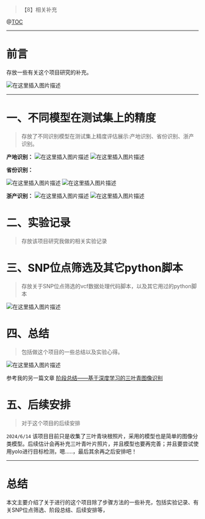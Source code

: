 
> 【8】相关补充  

@[TOC](文章目录)

---

# 前言
存放一些有关这个项目研究的补充。

![在这里插入图片描述](https://img-blog.csdnimg.cn/direct/8a668eb7931c4c85853164b75cb1a18f.png)

---


# 一、不同模型在测试集上的精度

> 存放了不同识别模型在测试集上精度评估展示:产地识别、省份识别、浙产识别。



**产地识别：**
![在这里插入图片描述](https://img-blog.csdnimg.cn/direct/327ed36855f749f489cad9361addc6d6.png)
![在这里插入图片描述](https://img-blog.csdnimg.cn/direct/5e35afa3f8d94ec29aaf88024624e60e.png)

**省份识别：**

![在这里插入图片描述](https://img-blog.csdnimg.cn/direct/974146bca7394fd281b247d63f87770f.png)
![在这里插入图片描述](https://img-blog.csdnimg.cn/direct/4cb6f440a2814c37a56f7c34a234e080.png)



**浙产识别：**
![在这里插入图片描述](https://img-blog.csdnimg.cn/direct/c19615aa313b4485bc4af04dac6eae0a.png)
![在这里插入图片描述](https://img-blog.csdnimg.cn/direct/cde3c477078b4e85b46cc8011eee51cf.png)

# 二、实验记录

> 存放该项目研究我做的相关实验记录

# 三、SNP位点筛选及其它python脚本

> 存放关于SNP位点筛选的vcf数据处理代码脚本，以及其它用过的python脚本

![在这里插入图片描述](https://img-blog.csdnimg.cn/direct/9ca3339b3ede475297090093cd02fa71.png)

# 四、总结

> 包括做这个项目的一些总结以及实验心得。

![在这里插入图片描述](https://i-blog.csdnimg.cn/direct/83b2b6a14fd64b748d0a73a1baa18c17.png)


参考我的另一篇文章 [阶段总结——基于深度学习的三叶青图像识别](https://blog.csdn.net/2301_78630677/article/details/139711406)



# 五、后续安排

> 对于这个项目的后续安排


```2024/6/14```
该项目目前只是收集了三叶青块根照片，采用的模型也是简单的图像分类模型。后续估计会再补充三叶青叶片照片，并且模型也要再完善；并且要尝试使用yolo进行目标检测，嗯.....，最后其余再之后安排吧！


---

# 总结

本文主要介绍了关于进行的这个项目除了步骤方法的一些补充，包括实验记录、有关SNP位点筛选、阶段总结、后续安排等，

